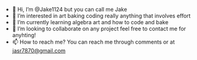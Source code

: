 - 👋 Hi, I’m @Jake1124 but you can call me Jake
- 👀 I’m interested in art baking coding really anything that involves effort
- 🌱 I’m currently learning algebra art and how to code and bake
- 💞️ I’m looking to collaborate on any project feel free to contact me for anyhting!
- 📫 How to reach me? You can reach me through comments or at jasr7870@gmail.com

<!---
Jake1124/Jake1124 is a ✨ special ✨ repository because its `README.md` (this file) appears on your GitHub profile.
You can click the Preview link to take a look at your changes.
--->
